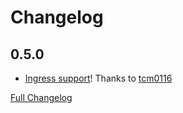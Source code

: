 # Changelog

## 0.5.0

* [Ingress support](https://github.com/matt-FFFFFF/hassio-addon-teslamate/pull/1)! Thanks to [tcm0116](https://github.com/tcm0116)

[Full Changelog](https://github.com/matt-FFFFFF/hassio-addon-teslamate/blob/master/teslamate/CHANGELOG-FULL.md)
